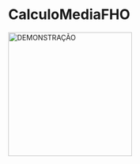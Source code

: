 # CalculoMediaFHO

<img src="https://github.com/CassioJhones/CalculoMediaFHO/assets/56178855/f7bb1dbb-0f79-431e-bd90-4a05caba9db2" width="250px" alt="DEMONSTRAÇÃO">
